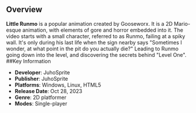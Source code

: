 ## Overview


**Little Runmo** is a popular animation created by Gooseworx. It is a 2D Mario-esque animation, with elements of gore and horror embedded into it. The video starts with a small character, referred to as Runmo, failing at a spiky wall. It's only during his last life when the sign nearby says "Sometimes I wonder, at what point in the pit do you actually die?" Leading to Runmo going down into the level, and discovering the secrets behind "Level One".
##Key Information

- **Developer**: JuhoSprite
- **Publisher**: JuhoSprite
- **Platforms**: Windows, Linux, HTML5
- **Release Date**: Oct 28, 2023
- **Genre**: 2D platformer
- **Modes**: Single-player